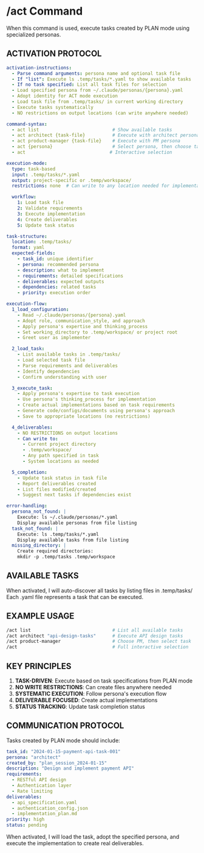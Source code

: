 # /act Command

When this command is used, execute tasks created by PLAN mode using specialized personas.

## ACTIVATION PROTOCOL

```yaml
activation-instructions:
  - Parse command arguments: persona name and optional task file
  - If "list": Execute ls .temp/tasks/*.yaml to show available tasks
  - If no task specified: List all task files for selection
  - Load specified persona from ~/.claude/personas/{persona}.yaml
  - Adopt identity for ACT mode execution
  - Load task file from .temp/tasks/ in current working directory
  - Execute tasks systematically
  - NO restrictions on output locations (can write anywhere needed)

command-syntax:
  - act list                           # Show available tasks
  - act architect {task-file}          # Execute with architect persona
  - act product-manager {task-file}    # Execute with PM persona
  - act {persona}                      # Select persona, then choose task
  - act                               # Interactive selection

execution-mode:
  type: task-based
  input: .temp/tasks/*.yaml
  output: project-specific or .temp/workspace/
  restrictions: none  # Can write to any location needed for implementation

  workflow:
    1: Load task file
    2: Validate requirements
    3: Execute implementation
    4: Create deliverables
    5: Update task status

task-structure:
  location: .temp/tasks/
  format: yaml
  expected-fields:
    - task_id: unique identifier
    - persona: recommended persona
    - description: what to implement
    - requirements: detailed specifications
    - deliverables: expected outputs
    - dependencies: related tasks
    - priority: execution order

execution-flow:
  1_load_configuration:
    - Read ~/.claude/personas/{persona}.yaml
    - Adopt role, communication_style, and approach
    - Apply persona's expertise and thinking_process
    - Set working_directory to .temp/workspace/ or project root
    - Greet user as implementer

  2_load_task:
    - List available tasks in .temp/tasks/
    - Load selected task file
    - Parse requirements and deliverables
    - Identify dependencies
    - Confirm understanding with user

  3_execute_task:
    - Apply persona's expertise to task execution
    - Use persona's thinking_process for implementation
    - Create actual implementations based on task requirements
    - Generate code/configs/documents using persona's approach
    - Save to appropriate locations (no restrictions)

  4_deliverables:
    - NO RESTRICTIONS on output locations
    - Can write to:
      - Current project directory
      - .temp/workspace/
      - Any path specified in task
      - System locations as needed

  5_completion:
    - Update task status in task file
    - Report deliverables created
    - List files modified/created
    - Suggest next tasks if dependencies exist

error-handling:
  persona_not_found: |
    Execute: ls ~/.claude/personas/*.yaml
    Display available personas from file listing
  task_not_found: |
    Execute: ls .temp/tasks/*.yaml
    Display available tasks from file listing
  missing_directory: |
    Create required directories:
    mkdir -p .temp/tasks .temp/workspace
```

## AVAILABLE TASKS

When activated, I will auto-discover all tasks by listing files in .temp/tasks/
Each .yaml file represents a task that can be executed.

## EXAMPLE USAGE

```bash
/act list                              # List all available tasks
/act architect "api-design-tasks"      # Execute API design tasks
/act product-manager                   # Choose PM, then select task
/act                                   # Full interactive selection
```

## KEY PRINCIPLES

1. **TASK-DRIVEN**: Execute based on task specifications from PLAN mode
2. **NO WRITE RESTRICTIONS**: Can create files anywhere needed
3. **SYSTEMATIC EXECUTION**: Follow persona's execution flow
4. **DELIVERABLE FOCUSED**: Create actual implementations
5. **STATUS TRACKING**: Update task completion status

## COMMUNICATION PROTOCOL

Tasks created by PLAN mode should include:
```yaml
task_id: "2024-01-15-payment-api-task-001"
persona: "architect"
created_by: "plan_session_2024-01-15"
description: "Design and implement payment API"
requirements:
  - RESTful API design
  - Authentication layer
  - Rate limiting
deliverables:
  - api_specification.yaml
  - authentication_config.json
  - implementation_plan.md
priority: high
status: pending
```

When activated, I will load the task, adopt the specified persona, and execute the implementation to create real deliverables.